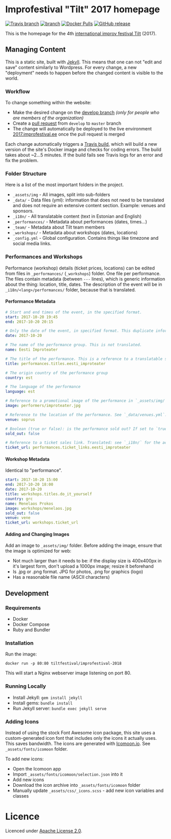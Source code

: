 # Improfestival "Tilt" 2017 homepage

[![Travis branch](https://img.shields.io/travis/tiltfestival/improfestival-2018/develop.svg?maxAge=2592000)](https://travis-ci.org/improv-jaa/improfestival-2018)
[![
 branch](https://img.shields.io/scrutinizer/g/improv-jaa/improfestival-2018/develop.svg?maxAge=2592000)](https://scrutinizer-ci.com/g/improv-jaa/improfestival-2018/)
[![Docker Pulls](https://img.shields.io/docker/pulls/tiltfestival/improfestival-2018.svg?maxAge=2592000)](https://hub.docker.com/r/tiltfestival/improfestival-2018/)
[![GitHub release](https://img.shields.io/github/release/improv-jaa/improfestival-2018.svg?maxAge=2592000)](https://github.com/improv-jaa/improfestival-2018/releases)

This is the homepage for the 4th [international improv festival Tilt](https://improfestival.ee) (2017).

## Managing Content

This is a static site, built with [Jekyll](http://jekyllrb.com). This means that one can not "edit and save" content similarly to Wordpress. 
For every change, a new "deployment" needs to happen before the changed content is visible to the world.

### Workflow

To change something within the website:

- Make the desired change on the [develop branch](https://github.com/improv-jaa/improfestival-2018/tree/develop) _(only for people who are members of the organization)_
- Create a [pull request](https://guides.github.com/activities/hello-world/#pr) from `develop` to `master` branch
- The change will automatically be deployed to the live environment [2017.improfestival.ee](https://2017.improfestival.ee) once the pull request is merged

Each change automatically triggers a [Travis build](https://travis-ci.org/improv-jaa/improfestival-2018/builds), which will build a new version of the site's Docker image and checks for coding errors.
The build takes about ~2...5 minutes. If the build fails see Travis logs for an error and fix the problem.

### Folder Structure

Here is a list of the most important folders in the project.

- `_assets/img` - All images, split into sub-folders
- `_data/` - Data files (yml): information that does not need to be translated and does not require an extensive content section. Example: venues and sponsors.
- `_i18n/` - All translatable content (text in Estonian and English)
- `_performances/` - Metadata about performances (dates, times...)
- `_team/` - Metadata about Tilt team members
- `_workshops/` - Metadata about workshops (dates, locations)
- `_config.yml` - Global configuration. Contains things like timezone and social media links.

### Performances and Workshops

Performance (workshop) details (ticket prices, locations) can be edited from files in `_performances/` (`_workshops`) folder. One file per performance.
The files contain metadata (between `---` lines), which is generic information about the thing: location, title, dates. The description of the event will be in 
`_i18n/<lang>/performances/` folder, because that is translated.
 
#### Performance Metadata

```yaml
# Start and end times of the event, in the specified format.
start: 2017-10-20 19:45
end: 2017-10-20 20:15

# Only the date of the event, in specified format. This duplicate information is needed for technical reasons.
date: 2017-10-20

# The name of the performance group. This is not translated.
name: Eesti Improteater

# The title of the performance. This is a reference to a translatable string in _i18n/ folder
title: performances.titles.eesti_improteater

# The origin country of the performance group
country: est

# The language of the performance
language: est

# Reference to a promotional image of the performance in `_assets/img/` folder. No leading slash.
image: performers/improteater.jpg

# Reference to the location of the performance. See `_data/venues.yml`.
venue: soprus

# Boolean (true or false): is the performance sold out? If set to `true`, a "SOLD OUT" sign will be shown.
sold_out: false

# Reference to a ticket sales link. Translated: see `_i18n/` for the actual link.
ticket_url: performances.ticket_links.eesti_improteater
```

#### Workshop Metadata

Identical to "performance".

```yaml
start: 2017-10-20 15:00
end: 2017-10-20 18:00
date: 2017-10-20
title: workshops.titles.do_it_yourself
country: grc
name: Menelaos Prokos
image: workshops/menelaos.jpg
sold_out: false
venue: vene
ticket_url: workshops.ticket_url
```

#### Adding and Changing Images

Add an image to `_assets/img/` folder. Before adding the image, ensure that the image is optimized for web:

- Not much larger than it needs to be: if the display size is 400x400px in it's largest form, don't upload a 1000px image; resize it beforehand
- Is .jpg or .png format. JPG for photos, .png for graphics (logo)
- Has a reasonable file name (ASCII characters)

## Development

### Requirements

* Docker
* Docker Compose
* Ruby and Bundler

### Installation

Run the image:

```
docker run -p 80:80 tiltfestival/improfestival-2018
```

This will start a Nginx webserver image listening on port 80.

### Running Locally

* Install Jekyll: `gem install jekyll`
* Install gems: `bundle install`
* Run Jekyll server: `bundle exec jekyll serve`

### Adding Icons

Instead of using the stock Font Awesome icon package, this site uses a custom-generated icon font that includes only the icons it actually uses. This saves bandwidth.
The icons are generated with [Icomoon.io](https://icomoon.io/app/). See `_assets/fonts/icomoon` folder.

To add new icons:
 
- Open the Icomoon app
- Import `_assets/fonts/icomoon/selection.json` into it
- Add new icons
- Download the icon archive into `_assets/fonts/icomoon` folder
- Manually update `_assets/css/_icons.scss` - add new icon variables and classes

# Licence

Licenced under [Apache License 2.0](http://choosealicense.com/licenses/apache-2.0).
